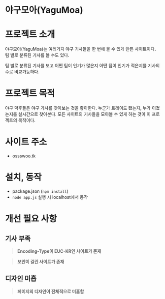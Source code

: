 # 야구모아(YaguMoa)

# 프로젝트 소개
야구모아(YaguMoa)는 여러가지 야구 기사들을 한 번에 볼 수 있게 만든 사이트이다. 팀 별로 분류된 기사를 볼 수도 있다.

팀 별로 분류된 기사를 보고 어떤 팀이 인기가 많은지 어떤 팀이 인기가 적은지를 기사의 수로 비교가능하다.

# 프로젝트 목적
야구 덕후들은 야구 기사를 찾아보는 것을 좋아한다. 누군가 트레이드 됐는지, 누가 이겼는지를 실시간으로 찾아본다. 모든 사이트의 기사들을 모아볼 수 있게 하는 것이 이 프로젝트의 목적이다.

# 사이트 주소
* ossswoo.tk

# 설치, 동작
* package.json (`npm install`)
* `node app.js` 실행 시 localhost에서 동작

# 개선 필요 사항
## 기사 부족
> **Encoding-Type이 EUC-KR인 사이트가 존재**

> **보안이 걸린 사이트가 존재**

## 디자인 미흡
> **페이지의 디자인이 전체적으로 미흡함**